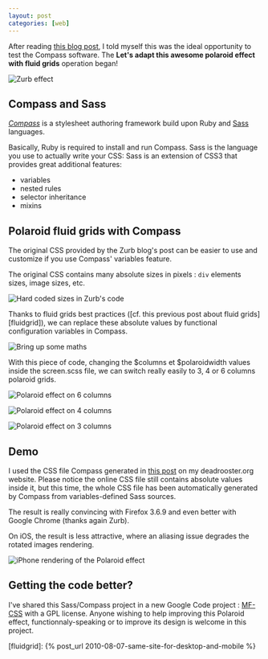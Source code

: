 ```yaml
---
layout: post
categories: [web]
---
```


After reading
[this blog post](http://www.zurb.com/article/305/easily-turn-your-images-into-polaroids-wi),
I told myself this was the ideal opportunity to test the Compass software. The
**Let's adapt this awesome polaroid effect with fluid grids** operation began!

![Zurb effect](../../assets/images/polaroid-effect-preview.jpg)

## Compass and Sass

[_Compass_](http://compass-style.org/) is a stylesheet authoring framework build
upon Ruby and [Sass](http://sass-lang.com/) languages.

Basically, Ruby is required to install and run Compass. Sass is the language you
use to actually write your CSS: Sass is an extension of CSS3 that provides great
additional features:

- variables
- nested rules
- selector inheritance
- mixins

## Polaroid fluid grids with Compass

The original CSS provided by the Zurb blog's post can be easier to use and
customize if you use Compass' variables feature.

The original CSS contains many absolute sizes in pixels : `div` elements sizes,
image sizes, etc.

![Hard coded sizes in Zurb's code](../../assets/images/polaroid-effect-1.png)

Thanks to fluid grids best practices ([cf. this previous post about fluid
grids][fluidgrid]), we can replace these absolute values by functional
configuration variables in Compass.

![Bring up some maths](../../assets/images/polaroid-effect-2.png)

With this piece of code, changing the $columns et $polaroidwidth values inside
the screen.scss file, we can switch really easily to 3, 4 or 6 columns polaroid
grids.

![Polaroid effect on 6 columns](../../assets/images/polaroid-effect-3.png)

![Polaroid effect on 4 columns](../../assets/images/polaroid-effect-4.png)

![Polaroid effect on 3 columns](../../assets/images/polaroid-effect-5.png)

## Demo

I used the CSS file Compass generated in
[this post](http://www.deadrooster.org/Compile-MP3-du-NET-01) on my
deadrooster.org website. Please notice the online CSS file still contains
absolute values inside it, but this time, the whole CSS file has been
automatically generated by Compass from variables-defined Sass sources.

The result is really convincing with Firefox 3.6.9 and even better with Google
Chrome (thanks again Zurb).

On iOS, the result is less attractive, where an aliasing issue degrades the
rotated images rendering.

![iPhone rendering of the Polaroid effect](../../assets/images/polaroid-effect-6.png)

## Getting the code better?

I've shared this Sass/Compass project in a new Google Code project :
[MF-CSS](http://code.google.com/p/mfcss/) with a GPL license. Anyone wishing to
help improving this Polaroid effect, functionnaly-speaking or to improve its
design is welcome in this project.

[fluidgrid]: {% post_url 2010-08-07-same-site-for-desktop-and-mobile %}

